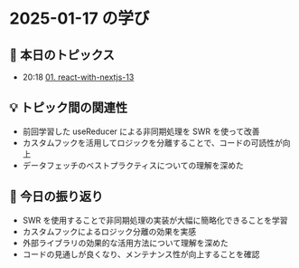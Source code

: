 # 2025-01-17 の学び

## 📝 本日のトピックス

- 20:18 [01. react-with-nextjs-13](./01-react-with-nextjs-13/)

## 💡 トピック間の関連性

- 前回学習した useReducer による非同期処理を SWR を使って改善
- カスタムフックを活用してロジックを分離することで、コードの可読性が向上
- データフェッチのベストプラクティスについての理解を深めた

## 📌 今日の振り返り

- SWR を使用することで非同期処理の実装が大幅に簡略化できることを学習
- カスタムフックによるロジック分離の効果を実感
- 外部ライブラリの効果的な活用方法について理解を深めた
- コードの見通しが良くなり、メンテナンス性が向上することを確認
